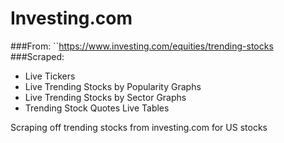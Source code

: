 # Investing.com
###From: 
``https://www.investing.com/equities/trending-stocks
###Scraped: 
- Live Tickers
- Live Trending Stocks by Popularity Graphs
- Live Trending Stocks by Sector Graphs
- Trending Stock Quotes Live Tables

Scraping off trending stocks from investing.com for US stocks 

